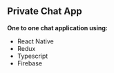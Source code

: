 ## Private Chat App

**One to one chat application using:**
 
 - React Native
 - Redux
 - Typescript
 - Firebase
